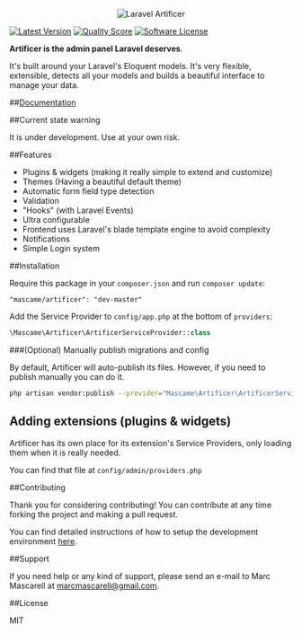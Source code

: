 <p align="center">
  <img src="https://cloud.githubusercontent.com/assets/642299/5885691/45c6fcf8-a374-11e4-96e3-51891f2ca238.jpg" alt="Laravel Artificer"/>
</p>

[![Latest Version](https://img.shields.io/github/release/marcmascarell/laravel-artificer.svg?style=flat-square)](https://github.com/marcmascarell/laravel-artificer/releases)
[![Quality Score](https://img.shields.io/scrutinizer/g/marcmascarell/laravel-artificer.svg?style=flat-square)](https://scrutinizer-ci.com/g/marcmascarell/laravel-artificer/)
[![Software License](https://img.shields.io/badge/license-MIT-brightgreen.svg?style=flat-square)](LICENSE.md)

**Artificer is the admin panel Laravel deserves**.

It's built around your Laravel's Eloquent models. It's very flexible, extensible, detects all your models and builds a beautiful interface to manage your data.

##[Documentation](https://artificer.readme.io/)

##Current state warning

It is under development. Use at your own risk.

##Features

  - Plugins & widgets (making it really simple to extend and customize)
  - Themes (Having a beautiful default theme)
  - Automatic form field type detection
  - Validation
  - "Hooks" (with Laravel Events)
  - Ultra configurable
  - Frontend uses Laravel's blade template engine to avoid complexity
  - Notifications
  - Simple Login system

##Installation

Require this package in your `composer.json` and run `composer update`:

    "mascame/artificer": "dev-master"

Add the Service Provider to `config/app.php` at the bottom of `providers`:

```php
\Mascame\Artificer\ArtificerServiceProvider::class
```

###(Optional) Manually publish migrations and config

By default, Artificer will auto-publish its files. However, if you need to publish manually you can do it.

```sh
php artisan vendor:publish --provider="Mascame\Artificer\ArtificerServiceProvider"
```

## Adding extensions (plugins & widgets)

Artificer has its own place for its extension's Service Providers, only loading them when it is really needed.

You can find that file at `config/admin/providers.php`

##Contributing

Thank you for considering contributing! You can contribute at any time forking the project and making a pull request.

You can find detailed instructions of how to setup the development environment [here](https://github.com/marcmascarell/artificer-demo).

##Support

If you need help or any kind of support, please send an e-mail to Marc Mascarell at marcmascarell@gmail.com.

##License

MIT
